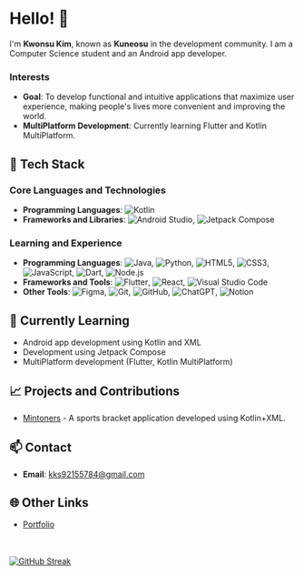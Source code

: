 # Hello! 👋

I'm **Kwonsu Kim**, known as **Kuneosu** in the development community. I am a Computer Science student and an Android app developer.

### Interests
- **Goal**: To develop functional and intuitive applications that maximize user experience, making people's lives more convenient and improving the world.
- **MultiPlatform Development**: Currently learning Flutter and Kotlin MultiPlatform.

## 🔧 Tech Stack

### Core Languages and Technologies
- **Programming Languages**: 
  ![Kotlin](https://img.shields.io/badge/-Kotlin-0095D5?style=flat&logo=Kotlin&logoColor=white)
- **Frameworks and Libraries**: 
  ![Android Studio](https://img.shields.io/badge/-Android%20Studio-3DDC84?style=flat&logo=Android%20Studio&logoColor=white), 
  ![Jetpack Compose](https://img.shields.io/badge/-Jetpack%20Compose-4285F4?style=flat&logo=Jetpack%20Compose&logoColor=white)

### Learning and Experience
- **Programming Languages**: 
  ![Java](https://img.shields.io/badge/-Java-007396?style=flat&logo=Java&logoColor=white), 
  ![Python](https://img.shields.io/badge/-Python-3776AB?style=flat&logo=Python&logoColor=white), 
  ![HTML5](https://img.shields.io/badge/-HTML5-E34F26?style=flat&logo=HTML5&logoColor=white), 
  ![CSS3](https://img.shields.io/badge/-CSS3-1572B6?style=flat&logo=CSS3&logoColor=white), 
  ![JavaScript](https://img.shields.io/badge/-JavaScript-F7DF1E?style=flat&logo=JavaScript&logoColor=black), 
  ![Dart](https://img.shields.io/badge/-Dart-0175C2?style=flat&logo=Dart&logoColor=white), 
  ![Node.js](https://img.shields.io/badge/-Node.js-339933?style=flat&logo=Node.js&logoColor=white)
- **Frameworks and Tools**: 
  ![Flutter](https://img.shields.io/badge/-Flutter-02569B?style=flat&logo=Flutter&logoColor=white), 
  ![React](https://img.shields.io/badge/-React-61DAFB?style=flat&logo=React&logoColor=black), 
  ![Visual Studio Code](https://img.shields.io/badge/-Visual%20Studio%20Code-007ACC?style=flat&logo=Visual%20Studio%20Code&logoColor=white)
- **Other Tools**: 
  ![Figma](https://img.shields.io/badge/-Figma-F24E1E?style=flat&logo=Figma&logoColor=white), 
  ![Git](https://img.shields.io/badge/-Git-F05032?style=flat&logo=Git&logoColor=white), 
  ![GitHub](https://img.shields.io/badge/-GitHub-181717?style=flat&logo=GitHub&logoColor=white), 
  ![ChatGPT](https://img.shields.io/badge/-ChatGPT-00A67E?style=flat&logo=OpenAI&logoColor=white), 
  ![Notion](https://img.shields.io/badge/-Notion-000000?style=flat&logo=Notion&logoColor=white)

## 🌱 Currently Learning

- Android app development using Kotlin and XML
- Development using Jetpack Compose
- MultiPlatform development (Flutter, Kotlin MultiPlatform)

## 📈 Projects and Contributions

- [Mintoners](https://github.com/Kuneosu/Mintoners) - A sports bracket application developed using Kotlin+XML.

## 📫 Contact

- **Email**: [kks92155784@gmail.com](mailto:kks92155784@gmail.com)

## 🌐 Other Links

- [Portfolio](https://kimkwonsu.notion.site/2bca6f20ec054d48802fa142de7b918f?pvs=74)

<br><br>
[![GitHub Streak](https://streak-stats.demolab.com?user=Kuneosu&mode=weekly)](https://git.io/streak-stats)
